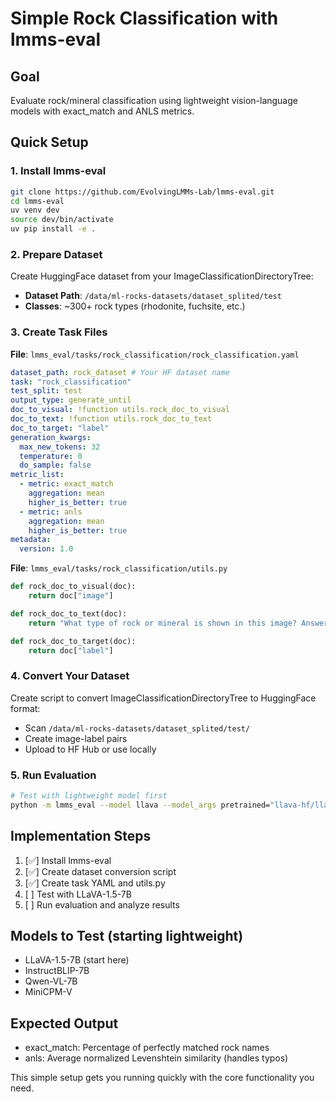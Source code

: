 # Simple Rock Classification with lmms-eval

## Goal

Evaluate rock/mineral classification using lightweight vision-language models with exact_match and ANLS metrics.

## Quick Setup

### 1. Install lmms-eval

```bash
git clone https://github.com/EvolvingLMMs-Lab/lmms-eval.git
cd lmms-eval
uv venv dev
source dev/bin/activate
uv pip install -e .
```

### 2. Prepare Dataset

Create HuggingFace dataset from your ImageClassificationDirectoryTree:

- **Dataset Path**: `/data/ml-rocks-datasets/dataset_splited/test`
- **Classes**: ~300+ rock types (rhodonite, fuchsite, etc.)

### 3. Create Task Files

**File**: `lmms_eval/tasks/rock_classification/rock_classification.yaml`

```yaml
dataset_path: rock_dataset # Your HF dataset name
task: "rock_classification"
test_split: test
output_type: generate_until
doc_to_visual: !function utils.rock_doc_to_visual
doc_to_text: !function utils.rock_doc_to_text
doc_to_target: "label"
generation_kwargs:
  max_new_tokens: 32
  temperature: 0
  do_sample: false
metric_list:
  - metric: exact_match
    aggregation: mean
    higher_is_better: true
  - metric: anls
    aggregation: mean
    higher_is_better: true
metadata:
  version: 1.0
```

**File**: `lmms_eval/tasks/rock_classification/utils.py`

```python
def rock_doc_to_visual(doc):
    return doc["image"]

def rock_doc_to_text(doc):
    return "What type of rock or mineral is shown in this image? Answer with the exact name."

def rock_doc_to_target(doc):
    return doc["label"]
```

### 4. Convert Your Dataset

Create script to convert ImageClassificationDirectoryTree to HuggingFace format:

- Scan `/data/ml-rocks-datasets/dataset_splited/test/`
- Create image-label pairs
- Upload to HF Hub or use locally

### 5. Run Evaluation

```bash
# Test with lightweight model first
python -m lmms_eval --model llava --model_args pretrained="llava-hf/llava-1.5-7b-hf" --tasks rock_classification --batch_size 1
```

## Implementation Steps

1. [✅] Install lmms-eval
2. [✅] Create dataset conversion script
3. [✅] Create task YAML and utils.py
4. [ ] Test with LLaVA-1.5-7B
5. [ ] Run evaluation and analyze results

## Models to Test (starting lightweight)

- LLaVA-1.5-7B (start here)
- InstructBLIP-7B
- Qwen-VL-7B
- MiniCPM-V

## Expected Output

- exact_match: Percentage of perfectly matched rock names
- anls: Average normalized Levenshtein similarity (handles typos)

This simple setup gets you running quickly with the core functionality you need.
